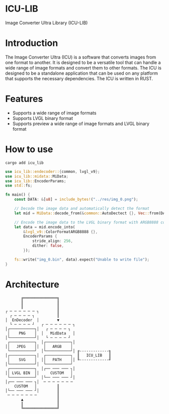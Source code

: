 # ICU-LIB

Image Converter Ultra Library (ICU-LIB)

# Introduction

The Image Converter Ultra (ICU) is a software that converts images from one format to another. It is designed to be a
versatile tool that can handle a wide range of image formats and convert them to other formats. The ICU is designed to
be a standalone application that can be used on any platform that supports the necessary dependencies. The ICU is
written in RUST.

# Features

- Supports a wide range of image formats
- Supports LVGL binary format
- Supports preview a wide range of image formats and LVGL binary format

# How to use

```shell
cargo add icu_lib
```

```rust
use icu_lib::endecoder::{common, lvgl_v9};
use icu_lib::midata::MiData;
use icu_lib::EncoderParams;
use std::fs;

fn main() {
    const DATA: &[u8] = include_bytes!("../res/img_0.png");

    // Decode the image data and automatically detect the format
    let mid = MiData::decode_from(&common::AutoDectect {}, Vec::from(DATA));

    // Encode the image data to the LVGL binary format with ARGB8888 color format
    let data = mid.encode_into(
        &lvgl_v9::ColorFormatARGB8888 {},
        EncoderParams {
            stride_align: 256,
            dither: false,
        });

    fs::write("img_0.bin", data).expect("Unable to write file");
}
```

# Architecture

```text
       ╔═══════════════╗                       
       ║               ║                       
       ║               ║                       
┌ ─ ─ ─ ─ ─ ─ ┐        ║                       
  ┌ ─ ─ ─ ─ ┐          ║                       
│  EnDecoder  │        ▼                       
  └ ─ ─ ─ ─ ┘   ┌ ─ ─ ─ ─ ─ ─ ┐                
│┌───────────┐│   ┌ ─ ─ ─ ─ ┐                  
 │    PNG    │  │   MidData   │                
│└───────────┘│   └ ─ ─ ─ ─ ┘                  
 ┌───────────┐  │┌───────────┐│                
││   JPEG    ││  │   ARGB    │                 
 └───────────┘  │└───────────┘│ ╔-------------╗
│┌───────────┐│  ┌───────────┐  ║   ICU_LIB   ║
 │    SVG    │  ││   PATH    ││ ╚-------------╝
│└───────────┘│  └───────────┘                 
 ┌───────────┐  │┌── ─── ─── ┐│                
││ LVGL BIN  ││     CUSTOM   │                 
 └───────────┘  │└── ─── ─── ┘│                
│┌── ─── ─── ┐│  ─ ─ ─ ─ ─ ─ ─                 
    CUSTOM   │         ║                       
│└── ─── ─── ┘│        ║                       
 ─ ─ ─ ─ ─ ─ ─         ║                       
       ▲               ║                       
       ║               ║                       
       ╚═══════════════╝                       
```
